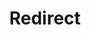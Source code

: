 ﻿---
layout: src/layouts/Redirect.astro
title: Redirect
redirect: https://yamldoc.liuyan.wang/docs/deployments/patterns/elastic-and-transient-environments/keeping-deployment-targets-up-to-date
pubDate:  2023-01-01
navSearch: false
navSitemap: false
navMenu: false
---
